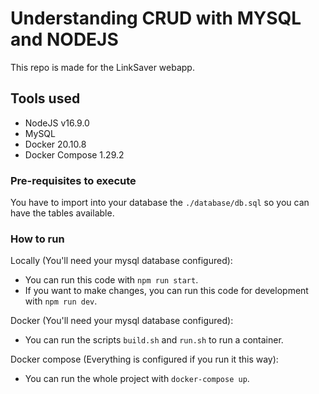 # Understanding CRUD with MYSQL and NODEJS
This repo is made for the LinkSaver webapp.

## Tools used

- NodeJS v16.9.0
- MySQL 
- Docker 20.10.8
- Docker Compose 1.29.2

### Pre-requisites to execute

You have to import into your database the `./database/db.sql` so you can have the tables available.

### How to run

Locally (You'll need your mysql database configured):
- You can run this code with `npm run start`.
- If you want to make changes, you can run this code for development with `npm run dev`.

Docker (You'll need your mysql database configured):
- You can run the scripts `build.sh` and `run.sh` to run a container.

Docker compose (Everything is configured if you run it this way):
- You can run the whole project with `docker-compose up`.
